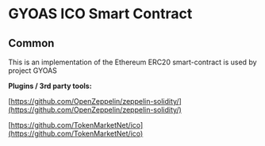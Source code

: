 # GYOAS ICO Smart Contract

## Common

This is an implementation of the Ethereum ERC20 smart-contract is used by project GYOAS

<b>Plugins / 3rd party tools:</b>

[https://github.com/OpenZeppelin/zeppelin-solidity/](https://github.com/OpenZeppelin/zeppelin-solidity/)

[https://github.com/TokenMarketNet/ico](https://github.com/TokenMarketNet/ico)